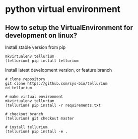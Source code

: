 # python virtual environment
## How to setup the VirtualEnvironment for development on linux?

Install stable version from pip
```
mkvirtualenv tellurium
(tellurium) pip install tellurium
```

Install latest development version, or feature branch
```
# clone repository
git clone https://github.com/sys-bio/tellurium
cd tellurium

# make virtual environment
mkvirtualenv tellurium
(tellurium) pip install -r requirements.txt

# checkout branch 
(tellurium) git checkout master

# install tellurium
(tellurium) pip install -e .
```
